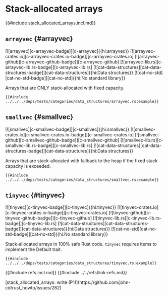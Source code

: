 # Stack-allocated arrays

{{#include stack_allocated_arrays.incl.md}}

## `arrayvec` {#arrayvec}

[![arrayvec][c-arrayvec-badge]][c-arrayvec]{{hi:arrayvec}}
[![arrayvec-crates.io][c-arrayvec-crates.io-badge]][c-arrayvec-crates.io]
[![arrayvec-github][c-arrayvec-github-badge]][c-arrayvec-github]
[![arrayvec-lib.rs][c-arrayvec-lib.rs-badge]][c-arrayvec-lib.rs]
[![cat-data-structures][cat-data-structures-badge]][cat-data-structures]{{hi:Data structures}}
[![cat-no-std][cat-no-std-badge]][cat-no-std]{{hi:No standard library}}

Arrays that are ONLY stack-allocated with fixed capacity.

```rust,editable,noplayground
{{#include ../../../deps/tests/categories/data_structures/arrayvec.rs:example}}
```

## `smallvec` {#smallvec}

[![smallvec][c-smallvec-badge]][c-smallvec]{{hi:smallvec}}
[![smallvec-crates.io][c-smallvec-crates.io-badge]][c-smallvec-crates.io]
[![smallvec-github][c-smallvec-github-badge]][c-smallvec-github]
[![smallvec-lib.rs][c-smallvec-lib.rs-badge]][c-smallvec-lib.rs]
[![cat-data-structures][cat-data-structures-badge]][cat-data-structures]{{hi:Data structures}}

Arrays that are stack-allocated with fallback to the heap if the fixed stack capacity is exceeded.

```rust,editable,noplayground
{{#include ../../../deps/tests/categories/data_structures/smallvec.rs:example}}
```

## `tinyvec` {#tinyvec}

[![tinyvec][c-tinyvec-badge]][c-tinyvec]{{hi:tinyvec}}
[![tinyvec-crates.io][c-tinyvec-crates.io-badge]][c-tinyvec-crates.io]
[![tinyvec-github][c-tinyvec-github-badge]][c-tinyvec-github]
[![tinyvec-lib.rs][c-tinyvec-lib.rs-badge]][c-tinyvec-lib.rs]
[![cat-data-structures][cat-data-structures-badge]][cat-data-structures]{{hi:Data structures}}
[![cat-no-std][cat-no-std-badge]][cat-no-std]{{hi:No standard library}}

Stack-allocated arrays in 100% safe Rust code. `tinyvec` requires items to implement the Default trait.

```rust,editable,noplayground
{{#include ../../../deps/tests/categories/data_structures/tinyvec.rs:example}}
```

{{#include refs.incl.md}}
{{#include ../../refs/link-refs.md}}

<div class="hidden">
[stack_allocated_arrays: write (P1)](https://github.com/john-cd/rust_howto/issues/282)
</div>
